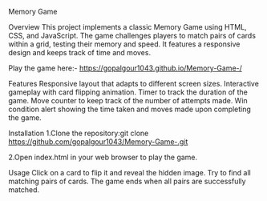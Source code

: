 Memory Game

Overview
This project implements a classic Memory Game using HTML, CSS, and JavaScript. The game challenges players to match pairs of cards within a grid, testing their memory and speed. It features a responsive design and keeps track of time and moves.

Play the game here:- https://gopalgour1043.github.io/Memory-Game-/

Features
Responsive layout that adapts to different screen sizes.
Interactive gameplay with card flipping animation.
Timer to track the duration of the game.
Move counter to keep track of the number of attempts made.
Win condition alert showing the time taken and moves made upon completing the game.

Installation
1.Clone the repository:git clone https://github.com/gopalgour1043/Memory-Game-.git

2.Open index.html in your web browser to play the game.

Usage
Click on a card to flip it and reveal the hidden image.
Try to find all matching pairs of cards.
The game ends when all pairs are successfully matched.
